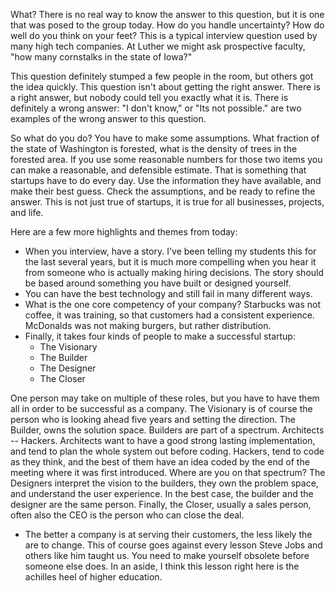 <!--
.. title: How Many Trees in the State of Washington?
.. date: 2014/01/09 10:59:31 /0800
.. slug: last-day-in-seattle
.. tags: Jterm14, Travel
.. link: 
.. description: 
-->


What?  There is no real way to know the answer to this question, but it is one that was posed to the group today.  How do you handle uncertainty?  How do well do you think on your feet?  This is a typical interview question used by many high tech companies.  At Luther we might ask prospective faculty, "how many cornstalks in the state of Iowa?"

This question definitely stumped a few people in the room, but others got the idea quickly.  This question isn't about getting the right answer.  There is a right answer, but nobody could tell you exactly what it is.  There is definitely a wrong answer:  "I don't know," or "Its not possible." are two examples of the wrong answer to this question.

<!-- TEASER_END -->

So what do you do?  You have to make some assumptions.  What fraction of the state of Washington is forested, what is the density of trees in the forested area.  If you use some reasonable numbers for those two items you can make a reasonable, and defensible estimate.  That is something that startups have to do every day.  Use the information they have available, and make their best guess.  Check the assumptions, and be ready to refine the answer.  This is not just true of startups, it is true for all businesses, projects, and life.

Here are a few more highlights and themes from today:

* When you interview, have a story.  I've been telling my students this for the last several years, but it is much more compelling when you hear it from someone who is actually making hiring decisions.  The story should be based around something you have built or designed yourself.
* You can have the best technology and still fail in many different ways.
* What is the one core competency of your company?  Starbucks was not coffee, it was training, so that customers had a consistent experience.  McDonalds was not making burgers, but rather distribution.
* Finally, it takes four kinds of people to make a successful startup:	
	* The Visionary
	* The Builder
	* The Designer
	* The Closer

One person may take on multiple of these roles, but you have to have them all in order to be successful as a company.  The Visionary is of course the person who is looking ahead five years and setting the direction.  The Builder, owns the solution space.  Builders are part of a spectrum.  Architects -- Hackers.  Architects want to have a good strong lasting implementation, and tend to plan the whole system out before coding.  Hackers, tend to code as they think, and the best of them have an idea coded by the end of the meeting where it was first introduced.  Where are you on that spectrum?  The Designers interpret the vision to the builders, they own the problem space, and understand the user experience.  In the best case, the builder and the designer are the same person.  Finally, the Closer, usually a sales person, often also the CEO is the person who can close the deal.

* The better a company is at serving their customers, the less likely the are to change.  This of course goes against every lesson Steve Jobs and others like him taught us.  You need to make yourself obsolete before someone else does.  In an aside, I think this lesson right here is the achilles heel of higher education.